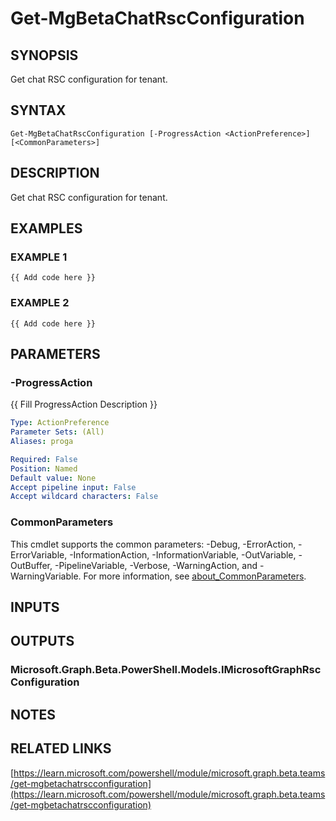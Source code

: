 ﻿---
external help file: Microsoft.Graph.Beta.Teams-help.xml
Module Name: Microsoft.Graph.Beta.Teams
online version: https://learn.microsoft.com/powershell/module/microsoft.graph.beta.teams/get-mgbetachatrscconfiguration
schema: 2.0.0
---

# Get-MgBetaChatRscConfiguration

## SYNOPSIS
Get chat RSC configuration for tenant.

## SYNTAX

```
Get-MgBetaChatRscConfiguration [-ProgressAction <ActionPreference>] [<CommonParameters>]
```

## DESCRIPTION
Get chat RSC configuration for tenant.

## EXAMPLES

### EXAMPLE 1
```
{{ Add code here }}
```

### EXAMPLE 2
```
{{ Add code here }}
```

## PARAMETERS

### -ProgressAction
{{ Fill ProgressAction Description }}

```yaml
Type: ActionPreference
Parameter Sets: (All)
Aliases: proga

Required: False
Position: Named
Default value: None
Accept pipeline input: False
Accept wildcard characters: False
```

### CommonParameters
This cmdlet supports the common parameters: -Debug, -ErrorAction, -ErrorVariable, -InformationAction, -InformationVariable, -OutVariable, -OutBuffer, -PipelineVariable, -Verbose, -WarningAction, and -WarningVariable. For more information, see [about_CommonParameters](http://go.microsoft.com/fwlink/?LinkID=113216).

## INPUTS

## OUTPUTS

### Microsoft.Graph.Beta.PowerShell.Models.IMicrosoftGraphRscConfiguration
## NOTES

## RELATED LINKS

[https://learn.microsoft.com/powershell/module/microsoft.graph.beta.teams/get-mgbetachatrscconfiguration](https://learn.microsoft.com/powershell/module/microsoft.graph.beta.teams/get-mgbetachatrscconfiguration)

